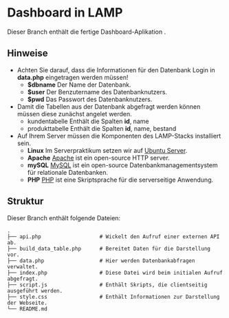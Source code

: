 # Dashboard in LAMP

Dieser Branch enthält die fertige Dashboard-Aplikation .

## Hinweise 

* Achten Sie darauf, dass die Informationen für den Datenbank Login in __data.php__ eingetragen werden müssen!
    * __$dbname__   Der Name der Datenbank.
	* __$user__     Der Benzutername des Datenbanknutzers.
	* __$pwd__      Das Passwort des Datenbanknutzers.
* Damit die Tabellen aus der Datenbank abgefragt werden können müssen diese zunächst angelet werden.
    * kundentabelle    Enthält die Spalten __id__, name
	* produkttabelle   Enthält die Spalten __id__, name, bestand
* Auf Ihrem Server müssen die Komponenten des LAMP-Stacks installiert sein.
    * __Linux__    Im Serverpraktikum setzen wir auf [Ubuntu Server](https://ubuntu.com/download/server).
	* __Apache__   [Apache](https://httpd.apache.org/) ist ein open-source HTTP server.
	* __mySQL__    [MySQL](https://www.mysql.com/) ist ein open-source Datenbankmanagementsystem für relationale Datenbanken.
	* __PHP__      [PHP](https://www.php.net/) ist eine Skriptsprache für die serverseitige Anwendung.



## Struktur

Dieser Branch enthält folgende Dateien:


    .
    ├── api.php                   # Wickelt den Aufruf einer externen API ab.
    ├── build_data_table.php	  # Bereitet Daten für die Darstellung vor.
    ├── data.php                  # Hier werden Datenbankabfragen verwaltet.
    ├── index.php                 # Diese Datei wird beim initialen Aufruf abgefragt.   
    ├── script.js                 # Enthält Skripts, die clientseitig ausgeführt werden.
    ├── style.css                 # Enthält Informationen zur Darstellung der Webseite.
    └── README.md